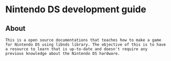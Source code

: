 # Nintendo DS development guide
## About
	This is a open source documentations that teaches how to make a game for Nintendo DS using libnds library. The objective of this is to have a resource to learn that is up-to-date and doesn't require any previous knowledge about the Nintendo DS hardware.